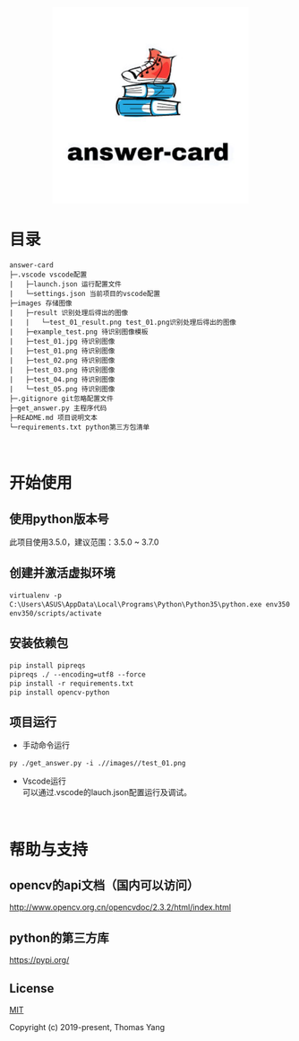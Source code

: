 <p align="center"><img width="350" src="./images/answer-card.jpg" alt="answer-card logo"></p>

# 目录 
```
answer-card  
├─.vscode vscode配置  
|   ├─launch.json 运行配置文件  
|   └─settings.json 当前项目的vscode配置  
├─images 存储图像  
|   ├─result 识别处理后得出的图像  
|   |   └─test_01_result.png test_01.png识别处理后得出的图像  
|   ├─example_test.png 待识别图像模板  
|   ├─test_01.jpg 待识别图像  
|   ├─test_01.png 待识别图像  
|   ├─test_02.png 待识别图像  
|   ├─test_03.png 待识别图像  
|   ├─test_04.png 待识别图像  
|   └─test_05.png 待识别图像  
├─.gitignore git忽略配置文件  
├─get_answer.py 主程序代码  
├─README.md 项目说明文本  
└─requirements.txt python第三方包清单  
```
<br/>


# 开始使用

## 使用python版本号  
此项目使用3.5.0，建议范围：3.5.0 ~ 3.7.0    
 
## 创建并激活虚拟环境  
```shell  
virtualenv -p C:\Users\ASUS\AppData\Local\Programs\Python\Python35\python.exe env350  
env350/scripts/activate  
```  
## 安装依赖包  
```shell  
pip install pipreqs  
pipreqs ./ --encoding=utf8 --force  
pip install -r requirements.txt  
pip install opencv-python  
```  

## 项目运行  
+ 手动命令运行  
```shell  
py ./get_answer.py -i .//images//test_01.png  
```  
+ Vscode运行  
可以通过.vscode的lauch.json配置运行及调试。  
<br/>

# 帮助与支持
## opencv的api文档（国内可以访问）  
http://www.opencv.org.cn/opencvdoc/2.3.2/html/index.html 

## python的第三方库  
https://pypi.org/  

## License

[MIT](http://opensource.org/licenses/MIT)

Copyright (c) 2019-present, Thomas Yang
